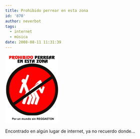 ```yaml
---
title: Prohibido perrear en esta zona
id: '870'
author: neverbot
tags:
  - internet
  - música
date: 2008-08-11 11:31:39
---
```


![No Reggaeton](./prohibido-perrear-en-esta-zona/no_reggaeton.png "No Reggaeton")

Encontrado en algún lugar de internet, ya no recuerdo donde...
